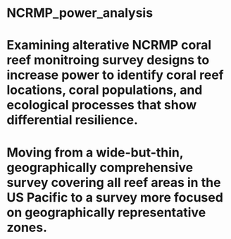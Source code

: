# NCRMP_power_analysis
# Examining alterative NCRMP coral reef monitroing survey designs to increase power to identify coral reef locations, coral populations, and ecological processes that show differential resilience. 
# Moving from a wide-but-thin, geographically comprehensive survey covering all reef areas in the US Pacific to a survey more focused on geographically representative zones.
